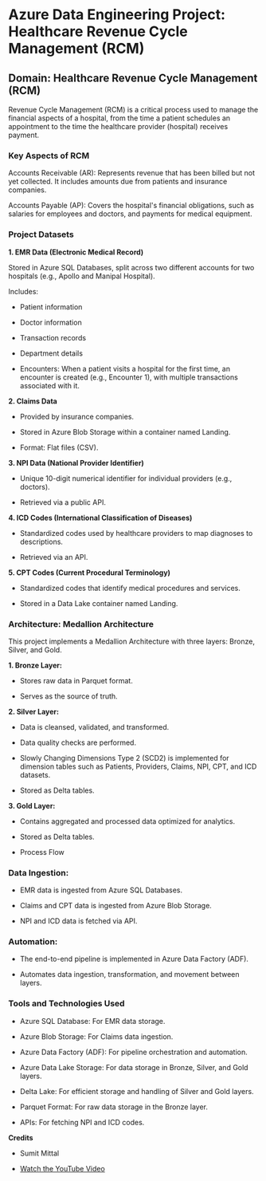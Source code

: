 # **Azure Data Engineering Project: Healthcare Revenue Cycle Management (RCM)**

## **Domain: Healthcare Revenue Cycle Management (RCM)**

Revenue Cycle Management (RCM) is a critical process used to manage the financial aspects of a hospital, from the time a patient schedules an appointment to the time the healthcare provider (hospital) receives payment.

### **Key Aspects of RCM**

Accounts Receivable (AR): Represents revenue that has been billed but not yet collected. It includes amounts due from patients and insurance companies.

Accounts Payable (AP): Covers the hospital's financial obligations, such as salaries for employees and doctors, and payments for medical equipment.

### **Project Datasets**

**1. **EMR Data (Electronic Medical Record)****

Stored in Azure SQL Databases, split across two different accounts for two hospitals (e.g., Apollo and Manipal Hospital).

Includes:

- Patient information

- Doctor information

- Transaction records

- Department details

- Encounters: When a patient visits a hospital for the first time, an encounter is created (e.g., Encounter 1), with multiple transactions associated with it.

**2. **Claims Data****

- Provided by insurance companies.

- Stored in Azure Blob Storage within a container named Landing.

- Format: Flat files (CSV).

**3. **NPI Data (National Provider Identifier)****

- Unique 10-digit numerical identifier for individual providers (e.g., doctors).

- Retrieved via a public API.

**4. **ICD Codes (International Classification of Diseases)****

- Standardized codes used by healthcare providers to map diagnoses to descriptions.

- Retrieved via an API.

**5. **CPT Codes (Current Procedural Terminology)****

- Standardized codes that identify medical procedures and services.

- Stored in a Data Lake container named Landing.

### **Architecture: Medallion Architecture**

This project implements a Medallion Architecture with three layers: Bronze, Silver, and Gold.

**1. **Bronze Layer:****

- Stores raw data in Parquet format.

- Serves as the source of truth.

**2. **Silver Layer:****

- Data is cleansed, validated, and transformed.

- Data quality checks are performed.

- Slowly Changing Dimensions Type 2 (SCD2) is implemented for dimension tables such as Patients, Providers, Claims, NPI, CPT, and ICD datasets.

- Stored as Delta tables.

**3. **Gold Layer:****

- Contains aggregated and processed data optimized for analytics.

- Stored as Delta tables.

- Process Flow

### **Data Ingestion:**

- EMR data is ingested from Azure SQL Databases.

- Claims and CPT data is ingested from Azure Blob Storage.

- NPI and ICD data is fetched via API.

### **Automation:**

- The end-to-end pipeline is implemented in Azure Data Factory (ADF).

- Automates data ingestion, transformation, and movement between layers.

### **Tools and Technologies Used**

- Azure SQL Database: For EMR data storage.

- Azure Blob Storage: For Claims data ingestion.

- Azure Data Factory (ADF): For pipeline orchestration and automation.

- Azure Data Lake Storage: For data storage in Bronze, Silver, and Gold layers.

- Delta Lake: For efficient storage and handling of Silver and Gold layers.

- Parquet Format: For raw data storage in the Bronze layer.

- APIs: For fetching NPI and ICD codes.

**Credits**

- Sumit Mittal

- [Watch the YouTube Video](https://www.youtube.com/watch?v=d3Vw3VtKDnc)

